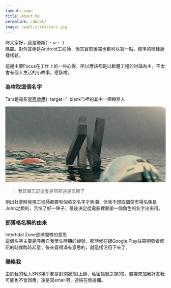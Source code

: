 ```yaml
---
layout: page
title: About Me
permalink: /about/
image: /public/res/tars.jpg
---
```


嗨大家好，我是塔斯(´・ω・`)  
碼農。對外宣稱是Android工程師，但其實前後端也都可以寫一點，標準的樣樣通樣樣鬆。

這邊主要Focus在工作上的一些心得，所以應該都是以軟體工程的討論為主，不太會有個人生活的小故事，應該啦。

### 為啥取這個名字
Tars是電影[星際效應](https://zh.wikipedia.org/wiki/%E6%98%9F%E9%99%85%E7%A9%BF%E8%B6%8A){: target="_blank"}裡的其中一個機器人

![](/public/res/tars.jpg)

 > 我其實忘記這隻是塔斯還是凱斯了

剛出社會時發現工程師都要有個英文名字才夠潮，但我不想取個菜市場名像是John之類的，苦惱了好一陣子，最後決定從電影裡面偷一個角色的名字出來用。

### 部落格名稱的由來
Intertidal Zone是潮間帶的意思  
這個名字主要是呼應自我學生時期的綽號，那時候在跟Google Play註冊開發者資訊的時候臨時起意，後來覺得滿有意思的，就這樣沿用下來了。

### 聯絡我
由於我的私人SNS幾乎都是封閉狀態(上鎖、私密帳號之類的)，直接來加我好友我可能也不會回應，還是寫email吧，連結在側邊欄。